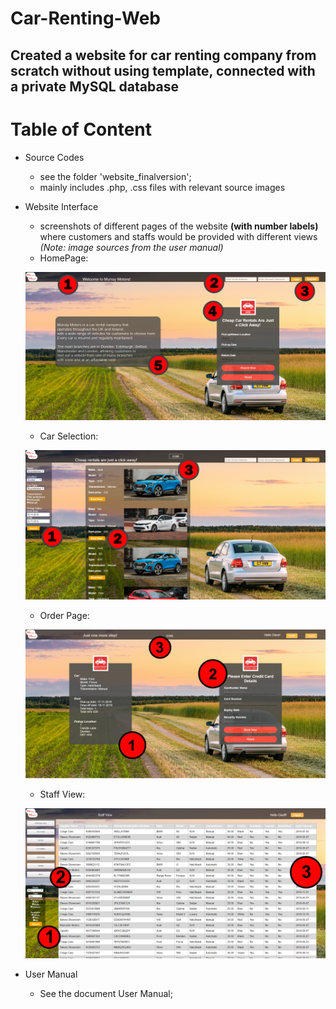 # Car-Renting-Web
## Created a website for car renting company from scratch without using template, connected with a private MySQL database

# Table of Content

- Source Codes
  - see the folder 'website_finalversion'; 
  - mainly includes .php, .css files with relevant source images
  
- Website Interface
  - screenshots of different pages of the website **(with number labels)** where customers and staffs would be provided with different views 
  *(Note: image sources from the user manual)*
  - HomePage:
  
  ![Screenshot of the Home page](https://github.com/huichen0730/Car-Renting-Web/blob/master/websiteScreenshots/Main.png)
  
  - Car Selection:
  
   ![Screenshot of the Car Selection page](https://github.com/huichen0730/Car-Renting-Web/blob/master/websiteScreenshots/carselect.png)
   
  - Order Page:
  
   ![Screenshot of the order page](https://github.com/huichen0730/Car-Renting-Web/blob/master/websiteScreenshots/purchase.png)
  
  - Staff View:
  
   ![Screenshot of a staff interface](https://github.com/huichen0730/Car-Renting-Web/blob/master/websiteScreenshots/StaffCar.png)
  
- User Manual 
  - See the document User Manual;
